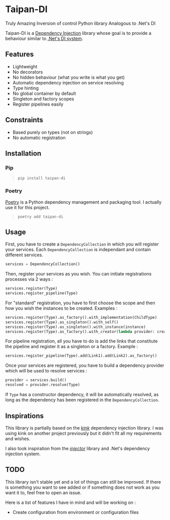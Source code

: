 # Taipan-DI

Truly Amazing Inversion of control Python library Analogous to .Net's DI

Taipan-DI is a [Dependency Injection](https://en.wikipedia.org/wiki/Dependency_injection) library whose goal is to provide a behaviour similar to [.Net's DI system](https://learn.microsoft.com/en-us/dotnet/core/extensions/dependency-injection).


## Features

 - Lightweight
 - No decorators
 - No hidden behaviour (what you write is what you get)
 - Automatic dependency injection on service resolving
 - Type hinting
 - No global container by default
 - Singleton and factory scopes
 - Register pipelines easily


## Constraints

 - Based purely on types (not on strings)
 - No automatic registration


## Installation

### Pip

> `pip install taipan-di`

### Poetry

[Poetry](https://python-poetry.org/) is a Python dependency management and packaging tool. I actually use it for this project.

> `poetry add taipan-di`


## Usage

First, you have to create a `DependencyCollection` in which you will register your services. Each `DependencyCollection` is independant and contain different services.

```python
services = DependencyCollection()
```

Then, register your services as you wish. You can initiate registrations processes via 2 ways :

```python
services.register(Type)
services.register_pipeline(Type)
```

For "standard" registration, you have to first choose the scope and then how you wish the instances to be created. Examples :

```python
services.register(Type).as_factory().with_implementation(ChildType)
services.register(Type).as_singleton().with_self()
services.register(Type).as_singleton().with_instance(instance)
services.register(Type).as_factory().with_creator(lambda provider: create(provider))
```

For pipeline registration, all you have to do is add the links that constitute the pipeline and register it as a singleton or a factory. Example :

```python
services.register_pipeline(Type).add(Link1).add(Link2).as_factory()
```

Once your services are registered, you have to build a dependency provider which will be used to resolve services : 

```python
provider = services.build()
resolved = provider.resolve(Type)
```

If `Type` has a constructor dependency, it will be automatically resolved, as long as the dependency has been registered in the `DependencyCollection`.


## Inspirations

This library is partially based on the [*kink*](https://pypi.org/project/kink/) dependency injection library. I was using kink on another project previously but it didn't fit all my requirements and wishes.

I also took inspiration from the [*injector*](https://pypi.org/project/injector/) library and .Net's dependency injection system.


## TODO

This library isn't stable yet and a lot of things can still be improved.
If there is something you want to see added or if something does not work as you want it to, feel free to open an issue.

Here is a list of features I have in mind and will be working on :

 - Create configuration from environment or configuration files

